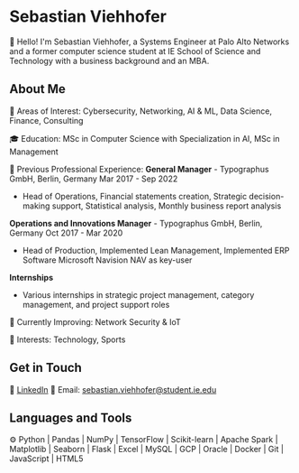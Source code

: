 # Sebastian Viehhofer

👋 Hello! I'm Sebastian Viehhofer, a Systems Engineer at Palo Alto Networks and a former computer science student at IE School of Science and Technology with a business background and an MBA.

## About Me

🧪 Areas of Interest: Cybersecurity, Networking, AI & ML, Data Science, Finance, Consulting

🎓 Education: MSc in Computer Science with Specialization in AI, MSc in Management

💼 Previous Professional Experience:
**General Manager** - Typographus GmbH, Berlin, Germany
Mar 2017 - Sep 2022
- Head of Operations, Financial statements creation, Strategic decision-making support, Statistical analysis, Monthly business report analysis

**Operations and Innovations Manager** - Typographus GmbH, Berlin, Germany
Oct 2017 - Mar 2020
- Head of Production, Implemented Lean Management, Implemented ERP Software Microsoft Navision NAV as key-user

**Internships**
- Various internships in strategic project management, category management, and project support roles


🧠 Currently Improving: Network Security & IoT

🗻 Interests: Technology, Sports 

## Get in Touch

💼 [LinkedIn](https://www.linkedin.com/in/sebastian-viehhofer/)
📧 Email: sebastian.viehhofer@student.ie.edu

## Languages and Tools

⚙️ Python | Pandas | NumPy | TensorFlow | Scikit-learn | Apache Spark | Matplotlib | Seaborn | Flask | Excel | MySQL | GCP | Oracle | Docker | Git | JavaScript | HTML5

